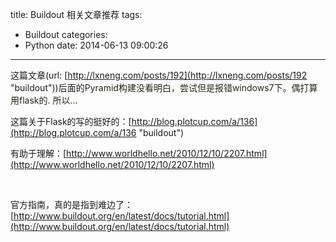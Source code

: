 title: Buildout 相关文章推荐
tags:
  - Buildout
categories:
  - Python
date: 2014-06-13 09:00:26
---

这篇文章(url:<span style="color: #252519;"> </span>[http://lxneng.com/posts/192](http://lxneng.com/posts/192 "buildout"))后面的<span style="color: #252519;">Pyramid构建没看明白，尝试但是报错windows7下。偶打算用flask的. 所以...</span>

这篇关于Flask的写的挺好的：[http://blog.plotcup.com/a/136](http://blog.plotcup.com/a/136 "buildout")

有助于理解：[http://www.worldhello.net/2010/12/10/2207.html](http://www.worldhello.net/2010/12/10/2207.html)

&nbsp;

官方指南，真的是指到难边了：[http://www.buildout.org/en/latest/docs/tutorial.html](http://www.buildout.org/en/latest/docs/tutorial.html)